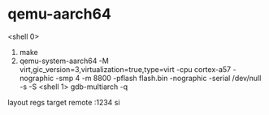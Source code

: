 # qemu-aarch64
<shell 0>
1. make
2. qemu-system-aarch64 -M virt,gic_version=3,virtualization=true,type=virt -cpu cortex-a57 -nographic -smp 4 -m 8800 -pflash flash.bin -nographic -serial /dev/null -s -S
<shell 1>
gdb-multiarch -q
<gdb-shell>
layout regs
target remote :1234
si

